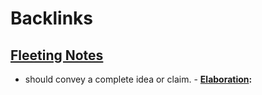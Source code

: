 
# Backlinks
## [Fleeting Notes](<Fleeting Notes.md>)
- should convey a complete idea or claim.
            - **[Elaboration](<Elaboration.md>):**

